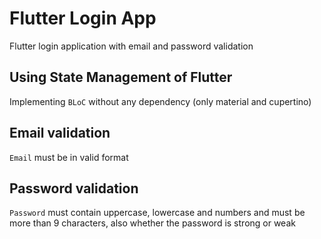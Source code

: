 # Flutter Login App

Flutter login application with email and password validation

## Using State Management of Flutter
Implementing `BLoC` without any dependency (only material and cupertino)

## Email validation
```Email``` must be in valid format

## Password validation
`Password` must contain uppercase, lowercase and numbers and must be more than 9 characters, also whether the password is strong or weak
